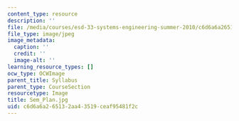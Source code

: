 ```yaml
---
content_type: resource
description: ''
file: /media/courses/esd-33-systems-engineering-summer-2010/c6d6a6a265132aa43519ceaf95481f2c_Sem_Plan.jpg
file_type: image/jpeg
image_metadata:
  caption: ''
  credit: ''
  image-alt: ''
learning_resource_types: []
ocw_type: OCWImage
parent_title: Syllabus
parent_type: CourseSection
resourcetype: Image
title: Sem_Plan.jpg
uid: c6d6a6a2-6513-2aa4-3519-ceaf95481f2c
---
```

